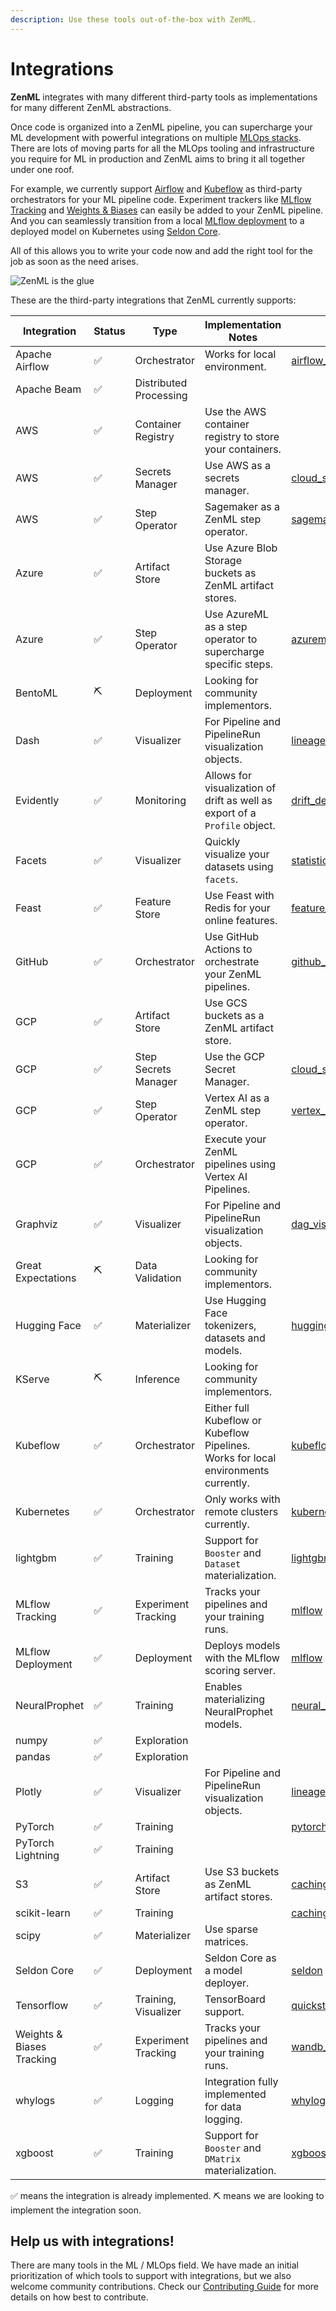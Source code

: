 ```yaml
---
description: Use these tools out-of-the-box with ZenML.
---
```


# Integrations

**ZenML** integrates with many different third-party tools as implementations
for many different ZenML abstractions.

Once code is organized into a ZenML pipeline, you can supercharge your ML
development with powerful integrations on multiple
[MLOps stacks](../core-concepts.md). There are lots of moving parts
for all the MLOps tooling and infrastructure you require for ML in production
and ZenML aims to bring it all together under one roof.

For example, we currently support [Airflow](https://airflow.apache.org/) and
[Kubeflow](https://www.kubeflow.org/) as third-party orchestrators for your ML
pipeline code. Experiment trackers
like [MLflow Tracking](https://www.mlflow.org/docs/latest/tracking.html) and
[Weights & Biases](https://wandb.ai/site) can easily be added to your ZenML
pipeline. And you can seamlessly
transition from a
local [MLflow deployment](https://www.mlflow.org/docs/latest/python_api/mlflow.deployments.html)
to
a deployed model on Kubernetes using [Seldon Core](https://www.seldon.io/).

All of this allows you to write your code now and add the right tool for the job
as soon as the need arises.

![ZenML is the glue](../assets/zenml-is-the-glue.jpeg)

These are the third-party integrations that ZenML currently supports:

| Integration               | Status | Type                   | Implementation Notes                                                                          | Example                                                                                                                                                  |
|---------------------------|--------|------------------------|-----------------------------------------------------------------------------------------------|----------------------------------------------------------------------------------------------------------------------------------------------------------|
| Apache Airflow            | ✅      | Orchestrator           | Works for local environment.                                                                  | [airflow_orchestration](https://github.com/zenml-io/zenml/tree/main/examples/airflow_orchestration)                                                                      |
| Apache Beam               | ✅      | Distributed Processing |                                                                                               |                                                                                                                                                          |
| AWS                       | ✅      | Container Registry     | Use the AWS container registry to store your containers.                                      |                                                                                                                                                          |
| AWS                       | ✅      | Secrets Manager        | Use AWS as a secrets manager.                                                                 | [cloud_secrets_manager](https://github.com/zenml-io/zenml/tree/develop/examples/cloud_secrets_manager)                                                   |
| AWS                       | ✅      | Step Operator          | Sagemaker as a ZenML step operator.                                                           | [sagemaker_step_operator](https://github.com/zenml-io/zenml/tree/main/examples/step_operator_remote_training)                                            |
| Azure                     | ✅      | Artifact Store         | Use Azure Blob Storage buckets as ZenML artifact stores. |                                                                                                                                                          |
| Azure                     | ✅      | Step Operator          | Use AzureML as a step operator to supercharge specific steps.                                 | [azureml_step_operator](https://github.com/zenml-io/zenml/tree/main/examples/step_operator_remote_training)                                              |
| BentoML                   | ⛏      | Deployment             | Looking for community implementors.                                                           |                                                                                                                                                          |
| Dash                      | ✅      | Visualizer             | For Pipeline and PipelineRun visualization objects.                                           | [lineage](https://github.com/zenml-io/zenml/tree/main/examples/lineage)                                                                                  |
| Evidently                 | ✅      | Monitoring             | Allows for visualization of drift as well as export of a `Profile` object.                    | [drift_detection](https://github.com/zenml-io/zenml/tree/release/0.5.7/examples/drift_detection)                                                         |
| Facets                    | ✅      | Visualizer             | Quickly visualize your datasets using `facets`.                                               | [statistics](https://github.com/zenml-io/zenml/tree/main/examples/statistics)                                                                            |
| Feast                     | ✅      | Feature Store          | Use Feast with Redis for your online features.                                                | [feature_store](https://github.com/zenml-io/zenml/tree/main/examples/feature_store)                                                                      |
| GitHub                    | ✅      | Orchestrator           | Use GitHub Actions to orchestrate your ZenML pipelines.                                             | [github_actions_orchestration](https://github.com/zenml-io/zenml/tree/main/examples/github_actions_orchestration) |
| GCP                       | ✅      | Artifact Store         | Use GCS buckets as a ZenML artifact store.                                                    |                                                                                                                                                          |
| GCP                       | ✅      | Step Secrets Manager   | Use the GCP Secret Manager.                                                                   | [cloud_secrets_manager](https://github.com/zenml-io/zenml/tree/develop/examples/cloud_secrets_manager)                                                   |
| GCP                       | ✅      | Step Operator          | Vertex AI as a ZenML step operator.                                                           | [vertex_step_operator](https://github.com/zenml-io/zenml/tree/main/examples/step_operator_remote_training)                                               |
| GCP                       | ✅      | Orchestrator           | Execute your ZenML pipelines using Vertex AI Pipelines.                                        |                                                                                                                                                          |
| Graphviz                  | ✅      | Visualizer             | For Pipeline and PipelineRun visualization objects.                                           | [dag_visualizer](https://github.com/zenml-io/zenml/tree/main/examples/dag_visualizer)                                                                    |
| Great Expectations        | ⛏      | Data Validation        | Looking for community implementors.                                                           |                                                                                                                                                          |
| Hugging Face              | ✅      | Materializer           | Use Hugging Face tokenizers, datasets and models.                                             | [huggingface](https://github.com/zenml-io/zenml/tree/main/examples/huggingface)                                                                          |
| KServe                    | ⛏      | Inference              | Looking for community implementors.                                                           |                                                                                                                                                          |
| Kubeflow                  | ✅      | Orchestrator           | Either full Kubeflow or Kubeflow Pipelines. Works for local environments currently.           | [kubeflow](https://github.com/zenml-io/zenml/tree/main/examples/kubeflow)                                                                                |
| Kubernetes                  | ✅      | Orchestrator           | Only works with remote clusters currently. | [kubernetes](https://github.com/zenml-io/zenml/tree/main/examples/kubernetes_orchestration)                                                                                |
| lightgbm                  | ✅      | Training               | Support for `Booster` and `Dataset` materialization.                                          | [lightgbm](https://github.com/zenml-io/zenml/tree/main/examples/lightgbm)                                                                                |
| MLflow Tracking           | ✅      | Experiment Tracking    | Tracks your pipelines and your training runs.                                                 | [mlflow](https://github.com/zenml-io/zenml/tree/main/examples/mlflow_tracking)                                                                           |
| MLflow Deployment         | ✅      | Deployment             | Deploys models with the MLflow scoring server.                                                | [mlflow](https://github.com/zenml-io/zenml/tree/main/examples/mlflow_deployment)                                                                         |
| NeuralProphet             | ✅      | Training               | Enables materializing NeuralProphet models.                                                   | [neural_prophet](https://github.com/zenml-io/zenml/tree/main/examples/neural_prophet)                                                                    |
| numpy                     | ✅      | Exploration            |                                                                                               |                                                                                                                                                          |
| pandas                    | ✅      | Exploration            |                                                                                               |                                                                                                                                                          |
| Plotly                    | ✅      | Visualizer             | For Pipeline and PipelineRun visualization objects.                                           | [lineage](https://github.com/zenml-io/zenml/tree/main/examples/lineage)                                                                                  |
| PyTorch                   | ✅      | Training               |                                                                                               | [pytorch](https://github.com/zenml-io/zenml/tree/main/examples/pytorch)                                                                                  |
| PyTorch Lightning         | ✅      | Training               |                                                                                               |                                                                                                                                                          |
| S3                        | ✅      | Artifact Store         | Use S3 buckets as ZenML artifact stores.                                                      | [caching chapter](https://docs.zenml.io/v/docs/guides/functional-api/caching)                                                                            |
| scikit-learn              | ✅      | Training               |                                                                                               | [caching chapter](https://docs.zenml.io/v/docs/guides/functional-api/caching)                                                                            |
| scipy                     | ✅      | Materializer           | Use sparse matrices.                                                                          |                                                                                                                                                          |
| Seldon Core               | ✅      | Deployment             | Seldon Core as a model deployer.                                                              | [seldon](https://github.com/zenml-io/zenml/tree/main/examples/seldon_deployment)                                                                         |
| Tensorflow                | ✅      | Training, Visualizer   | TensorBoard support.                                                                          | [quickstart](https://github.com/zenml-io/zenml/tree/main/examples/quickstart). [kubeflow](https://github.com/zenml-io/zenml/tree/main/examples/kubeflow) |
| Weights & Biases Tracking | ✅      | Experiment Tracking    | Tracks your pipelines and your training runs.                                                 | [wandb_tracking](https://github.com/zenml-io/zenml/tree/main/examples/wandb_tracking)                                                                    |
| whylogs                   | ✅      | Logging                | Integration fully implemented for data logging.                                               | [whylogs](https://github.com/zenml-io/zenml/tree/main/examples/whylogs)                                                                                  |
| xgboost                   | ✅      | Training               | Support for `Booster` and `DMatrix` materialization.                                          | [xgboost](https://github.com/zenml-io/zenml/tree/main/examples/xgboost)                                                                                  |

✅ means the integration is already implemented.
⛏ means we are looking to implement the integration soon.

## Help us with integrations!

There are many tools in the ML / MLOps field. We have made an initial
prioritization of which tools to support with integrations, but we also welcome
community contributions. Check our
[Contributing Guide](../../../CONTRIBUTING.md) for more details on how best to
contribute.

